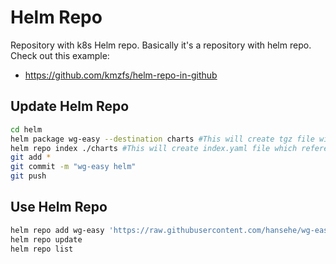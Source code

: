 # Helm Repo
Repository with k8s Helm repo.
Basically it's a repository with helm repo.
Check out this example:
- https://github.com/kmzfs/helm-repo-in-github

## Update Helm Repo
```bash
cd helm
helm package wg-easy --destination charts #This will create tgz file with chart in charts directory
helm repo index ./charts #This will create index.yaml file which references wg-easy.yaml
git add *
git commit -m "wg-easy helm"
git push
```

## Use Helm Repo
```bash
helm repo add wg-easy 'https://raw.githubusercontent.com/hansehe/wg-easy/master/helm/charts'
helm repo update
helm repo list
```
